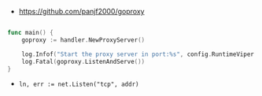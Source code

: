 + https://github.com/panjf2000/goproxy

```go

func main() {
	goproxy := handler.NewProxyServer()

	log.Infof("Start the proxy server in port:%s", config.RuntimeViper.GetString("server.port"))
	log.Fatal(goproxy.ListenAndServe())
}
```

+ `ln, err := net.Listen("tcp", addr)`
